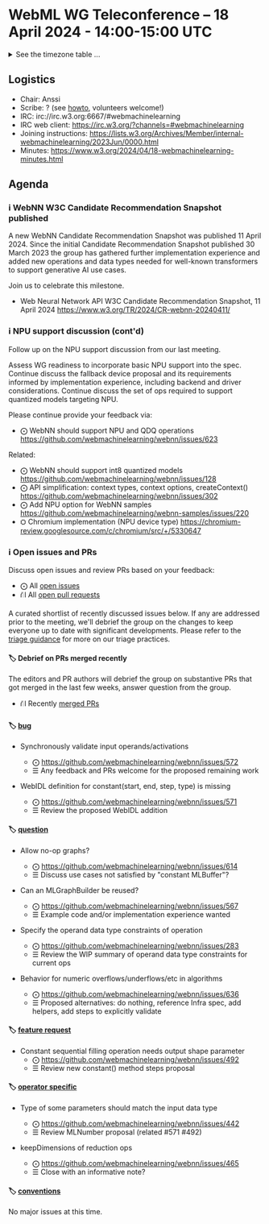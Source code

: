 # WebML WG Teleconference – 18 April 2024 - 14:00-15:00 UTC

<details><summary>See the timezone table ...</summary>
<table>
<tr><td> San Francisco <td> Thu, 18 April 2024 <td> 07:00 <td> UTC-7 hours 
<tr><td> Boston <td> Thu, 18 April 2024 <td> 10:00 <td> UTC-4 hours  
<tr><td> London <td> Thu, 18 April 2024 <td> 15:00 <td> UTC+1 hours  
<tr><td> Berlin <td> Thu, 18 April 2024 <td> 16:00 <td> UTC+2 hours 
<tr><td> Helsinki <td> Thu, 18 April 2024 <td> 17:00 <td> UTC+3 hours 
<tr><td> Shanghai <td> Thu, 18 April 2024 <td> 22:00 <td> UTC+8 hours
<tr><td> Tokyo <td> Thu, 18 April 2024 <td> 23:00 <td> UTC+9 hours
<tr><td> UTC <td> Thu, 18 April 2024 <td colspan=2> 14:00 UTC
</table>

Other locations: https://www.timeanddate.com/worldclock/fixedtime.html?iso=20240418T14
</details>

## Logistics

* Chair: Anssi
* Scribe: ? (see [howto](https://github.com/webmachinelearning/meetings/blob/main/scribe-howto.md), volunteers welcome!)
* IRC: irc://irc.w3.org:6667/#webmachinelearning
* IRC web client: https://irc.w3.org/?channels=#webmachinelearning
* Joining instructions: https://lists.w3.org/Archives/Member/internal-webmachinelearning/2023Jun/0000.html
* Minutes: https://www.w3.org/2024/04/18-webmachinelearning-minutes.html

## Agenda

### ℹ️ WebNN W3C Candidate Recommendation Snapshot published

A new WebNN Candidate Recommendation Snapshot was published 11 April 2024. Since the initial Candidate Recommendation Snapshot published 30 March 2023 the group has gathered further implementation experience and added new operations and data types needed for well-known transformers to support generative AI use cases.

Join us to celebrate this milestone.

- Web Neural Network API W3C Candidate Recommendation Snapshot, 11 April 2024 https://www.w3.org/TR/2024/CR-webnn-20240411/

### ℹ️ NPU support discussion (cont'd)

Follow up on the NPU support discussion from our last meeting.

Assess WG readiness to incorporate basic NPU support into the spec. Continue discuss the fallback device proposal and its requirements informed by implementation experience, including backend and driver considerations. Continue discuss the set of ops required to support quantized models targeting NPU.

Please continue provide your feedback via:

- ⨀ WebNN should support NPU and QDQ operations https://github.com/webmachinelearning/webnn/issues/623

Related:

- ⨀ WebNN should support int8 quantized models https://github.com/webmachinelearning/webnn/issues/128
- ⨀ API simplification: context types, context options, createContext() https://github.com/webmachinelearning/webnn/issues/302
- ⨀ Add NPU option for WebNN samples https://github.com/webmachinelearning/webnn-samples/issues/220
- ⛭ Chromium implementation (NPU device type) https://chromium-review.googlesource.com/c/chromium/src/+/5330647

### ℹ️ Open issues and PRs

Discuss open issues and review PRs based on your feedback:

- ⨀ All [open issues](https://github.com/webmachinelearning/webnn/issues)
- ⛙ All [open pull requests](https://github.com/webmachinelearning/webnn/pulls)

A curated shortlist of recently discussed issues below. If any are addressed prior to the meeting, we'll debrief the group on the changes to keep everyone up to date with significant developments. Please refer to the [triage guidance](https://github.com/webmachinelearning/webnn/blob/main/docs/IssueTriage.md) for more on our triage practices.

#### 🏷️ Debrief on PRs merged recently

The editors and PR authors will debrief the group on substantive PRs that got merged in the last few weeks, answer question from the group.

- ⛙ Recently [merged PRs](https://github.com/webmachinelearning/webnn/pulls?q=is%3Apr+is%3Amerged)

#### 🏷️ [bug](https://github.com/webmachinelearning/webnn/labels/bug)

- Synchronously validate input operands/activations 
  - ⨀ https://github.com/webmachinelearning/webnn/issues/572
  - ☰ Any feedback and PRs welcome for the proposed remaining work

- WebIDL definition for constant(start, end, step, type) is missing
  - ⨀ https://github.com/webmachinelearning/webnn/issues/571
  - ☰ Review the proposed WebIDL addition

#### 🏷️ [question](https://github.com/webmachinelearning/webnn/labels/question)

- Allow no-op graphs?
  - ⨀ https://github.com/webmachinelearning/webnn/issues/614
  - ☰ Discuss use cases not satisfied by "constant MLBuffer"?

- Can an MLGraphBuilder be reused?
  - ⨀ https://github.com/webmachinelearning/webnn/issues/567 
  - ☰ Example code and/or implementation experience wanted

- Specify the operand data type constraints of operation
  - ⨀ https://github.com/webmachinelearning/webnn/issues/283
  - ☰ Review the WIP summary of operand data type constraints for current ops

- Behavior for numeric overflows/underflows/etc in algorithms
  - ⨀ https://github.com/webmachinelearning/webnn/issues/636
  - ☰ Proposed alternatives: do nothing, reference Infra spec, add helpers, add steps to explicitly validate

#### 🏷️ [feature request](https://github.com/webmachinelearning/webnn/labels/feature%20request)

- Constant sequential filling operation needs output shape parameter
  - ⨀ https://github.com/webmachinelearning/webnn/issues/492
  - ☰ Review new constant() method steps proposal

#### 🏷️ [operator specific](https://github.com/webmachinelearning/webnn/labels/operator%20specific)

- Type of some parameters should match the input data type
  - ⨀ https://github.com/webmachinelearning/webnn/issues/442
  - ☰ Review MLNumber proposal (related #571 #492)

- keepDimensions of reduction ops
  - ⨀ https://github.com/webmachinelearning/webnn/issues/465
  - ☰ Close with an informative note?

#### 🏷️ [conventions](https://github.com/webmachinelearning/webnn/labels/conventions)

No major issues at this time.






